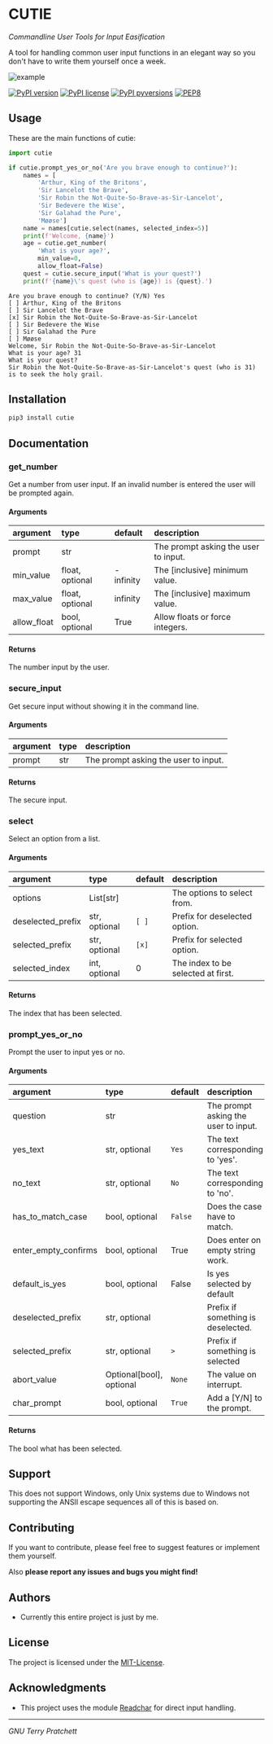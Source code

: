 # CUTIE

*Commandline User Tools for Input Easification*

A tool for handling common user input functions in an elegant way so you don't have to write them yourself once a week.

![example](https://github.com/Kamik423/cutie/blob/master/example.gif?raw=true)

[![PyPI version](https://badge.fury.io/py/cutie.svg)](https://badge.fury.io/py/cutie)
[![PyPI license](https://img.shields.io/pypi/l/cutie.svg)](https://pypi.python.org/pypi/cutie/)
[![PyPI pyversions](https://img.shields.io/pypi/pyversions/cutie.svg)](https://pypi.python.org/pypi/cutie/)
[![PEP8](https://img.shields.io/badge/code%20style-pep8-orange.svg)](https://www.python.org/dev/peps/pep-0008/)

## Usage

These are the main functions of cutie:

```python
import cutie

if cutie.prompt_yes_or_no('Are you brave enough to continue?'):
    names = [
        'Arthur, King of the Britons',
        'Sir Lancelot the Brave',
        'Sir Robin the Not-Quite-So-Brave-as-Sir-Lancelot',
        'Sir Bedevere the Wise',
        'Sir Galahad the Pure',
        'Møøse']
    name = names[cutie.select(names, selected_index=5)]
    print(f'Welcome, {name}')
    age = cutie.get_number(
        'What is your age?',
        min_value=0,
        allow_float=False)
    quest = cutie.secure_input('What is your quest?')
    print(f'{name}\'s quest (who is {age}) is {quest}.')
```

```
Are you brave enough to continue? (Y/N) Yes
[ ] Arthur, King of the Britons
[ ] Sir Lancelot the Brave
[x] Sir Robin the Not-Quite-So-Brave-as-Sir-Lancelot
[ ] Sir Bedevere the Wise
[ ] Sir Galahad the Pure
[ ] Møøse
Welcome, Sir Robin the Not-Quite-So-Brave-as-Sir-Lancelot
What is your age? 31
What is your quest?
Sir Robin the Not-Quite-So-Brave-as-Sir-Lancelot's quest (who is 31) is to seek the holy grail.
```

## Installation

```bash
pip3 install cutie
```

## Documentation

### get\_number

Get a number from user input.
If an invalid number is entered the user will be prompted again.

#### Arguments

| argument    | type            | default    | description                          |
|:------------|:----------------|:-----------|:-------------------------------------|
| prompt      | str             |            | The prompt asking the user to input. |
| min_value   | float, optional | - infinity | The [inclusive] minimum value.       |
| max_value   | float, optional | infinity   | The [inclusive] maximum value.       |
| allow_float | bool, optional  | True       | Allow floats or force integers.      |

#### Returns

The number input by the user.

### secure\_input

Get secure input without showing it in the command line.

#### Arguments

| argument | type | description                          |
|:---------|:-----|:-------------------------------------|
| prompt   | str  | The prompt asking the user to input. |

#### Returns

The secure input.

### select

Select an option from a list.

#### Arguments

| argument          | type          | default | description                        |
|:------------------|:--------------|:--------|:-----------------------------------|
| options           | List[str]     |         | The options to select from.        |
| deselected_prefix | str, optional | `[ ]`   | Prefix for deselected option.      |
| selected_prefix   | str, optional | `[x]`   | Prefix for selected option.        |
| selected_index    | int, optional | 0       | The index to be selected at first. |

#### Returns

The index that has been selected.

### prompt\_yes\_or\_no

Prompt the user to input yes or no.

#### Arguments

| argument             | type                     | default | description                          |
|:---------------------|:-------------------------|:--------|:-------------------------------------|
| question             | str                      |         | The prompt asking the user to input. |
| yes_text             | str, optional            | `Yes`   | The text corresponding to 'yes'.     |
| no_text              | str, optional            | `No`    | The text corresponding to 'no'.      |
| has_to_match_case    | bool, optional           | `False` | Does the case have to match.         |
| enter_empty_confirms | bool, optional           | True    | Does enter on empty string work.     |
| default_is_yes       | bool, optional           | False   | Is yes selected by default           |
| deselected_prefix    | str, optional            | `  `    | Prefix if something is deselected.   |
| selected_prefix      | str, optional            | `> `    | Prefix if something is selected      |
| abort_value          | Optional[bool], optional | `None`  | The value on interrupt.              |
| char_prompt          | bool, optional           | `True`  | Add a [Y/N] to the prompt.           |

#### Returns

The bool what has been selected.

## Support

This does not support Windows, only Unix systems due to Windows not supporting the ANSII escape sequences all of this is based on.

## Contributing

If you want to contribute, please feel free to suggest features or implement them yourself.

Also **please report any issues and bugs you might find!**

## Authors

* Currently this entire project is just by me.

## License

The project is licensed under the [MIT-License](license.md).

## Acknowledgments

* This project uses the module [Readchar](https://pypi.org/project/readchar/) for direct input handling.

---

*GNU Terry Pratchett*
